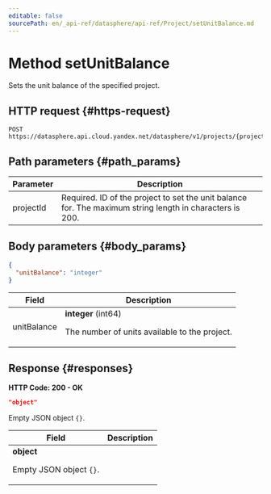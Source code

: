 ```yaml
---
editable: false
sourcePath: en/_api-ref/datasphere/api-ref/Project/setUnitBalance.md
---
```


# Method setUnitBalance
Sets the unit balance of the specified project.
 

 
## HTTP request {#https-request}
```
POST https://datasphere.api.cloud.yandex.net/datasphere/v1/projects/{projectId}:unitBalance
```
 
## Path parameters {#path_params}
 
Parameter | Description
--- | ---
projectId | Required. ID of the project to set the unit balance for.  The maximum string length in characters is 200.
 
## Body parameters {#body_params}
 
```json 
{
  "unitBalance": "integer"
}
```

 
Field | Description
--- | ---
unitBalance | **integer** (int64)<br><p>The number of units available to the project.</p> 
 
## Response {#responses}
**HTTP Code: 200 - OK**

```json 
"object"
```
Empty JSON object `` {} ``.
 
Field | Description
--- | ---
 | **object**<br><p>Empty JSON object ``{}``.</p> 